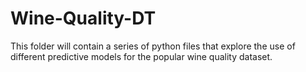 # Wine-Quality-DT
This folder will contain a series of python files that explore the use of different predictive models for the popular wine quality dataset. 
